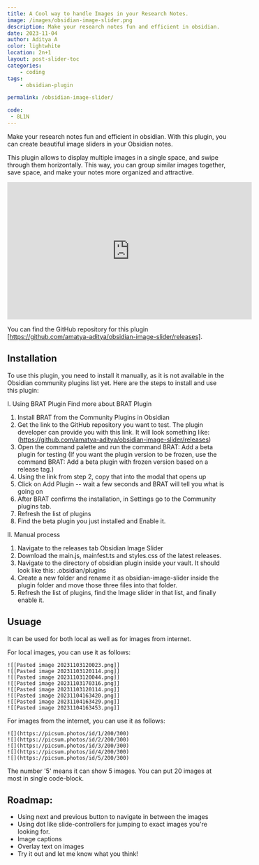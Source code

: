 ```yaml
---
title: A Cool way to handle Images in your Research Notes.
image: /images/obsidian-image-slider.png
description: Make your research notes fun and efficient in obsidian.
date: 2023-11-04
author: Aditya A
color: lightwhite
location: 2n+1
layout: post-slider-toc
categories:
    - coding
tags:
    - obsidian-plugin

permalink: /obsidian-image-slider/

code:
 - 8L1N
---
```



Make your research notes fun and efficient in obsidian. With this plugin, you can create beautiful image sliders in your Obsidian notes.

This plugin allows to display multiple images in a single space, and swipe through them horizontally. This way, you can group similar images together, save space, and make your notes more organized and attractive.

<iframe width="560" height="315" src="https://www.youtube.com/embed/4K93y2C2Mbo?si=WY-fDtpeqv0H-_YE&amp;controls=0" title="YouTube video player" frameborder="0" allow="accelerometer; autoplay; clipboard-write; encrypted-media; gyroscope; picture-in-picture; web-share" allowfullscreen></iframe>

You can find the GitHub repository for this plugin [https://github.com/amatya-aditya/obsidian-image-slider/releases].

## Installation
To use this plugin, you need to install it manually, as it is not available in the Obsidian community plugins list yet. Here are the steps to install and use this plugin:

I. Using BRAT Plugin Find more about BRAT Plugin

1. Install BRAT from the Community Plugins in Obsidian
2. Get the link to the GitHub repository you want to test. The plugin developer can provide you with this link. It will look something like: (https://github.com/amatya-aditya/obsidian-image-slider/releases)
3. Open the command palette and run the command BRAT: Add a beta plugin for testing (If you want the plugin version to be frozen, use the command BRAT: Add a beta plugin with frozen version based on a release tag.)
4. Using the link from step 2, copy that into the modal that opens up
5. Click on Add Plugin -- wait a few seconds and BRAT will tell you what is going on
6. After BRAT confirms the installation, in Settings go to the Community plugins tab.
7. Refresh the list of plugins
8. Find the beta plugin you just installed and Enable it.

II. Manual process

1. Navigate to the releases tab Obsidian Image Slider
2. Download the main.js, mainfest.ts and styles.css of the latest releases.
3. Navigate to the directory of obsidian plugin inside your vault. It should look like this: .obsidian/plugins
4. Create a new folder and rename it as obsidian-image-slider inside the plugin folder and move those three files into that folder.
5. Refresh the list of plugins, find the Image slider in that list, and finally enable it.


## Usuage

It can be used for both local as well as for images from internet. 

For local images, you can use it as follows:

```image-slider-8
![[Pasted image 20231103120023.png]]
![[Pasted image 20231103120114.png]]
![[Pasted image 20231103120044.png]]
![[Pasted image 20231103170316.png]]
![[Pasted image 20231103120114.png]]
![[Pasted image 20231104163420.png]]
![[Pasted image 20231104163429.png]]
![[Pasted image 20231104163453.png]]
```
For images from the internet, you can use it as follows:

```image-slider-5
![](https://picsum.photos/id/1/200/300)
![](https://picsum.photos/id/2/200/300)
![](https://picsum.photos/id/3/200/300)
![](https://picsum.photos/id/4/200/300)
![](https://picsum.photos/id/5/200/300)
```

The number '5' means it can show 5 images. You can put 20 images at most in single code-block.

## Roadmap:

- Using next and previous button to navigate in between the images
- Using dot like slide-controllers for jumping to exact images you're looking for.
- Image captions
- Overlay text on images
- Try it out and let me know what you think!



